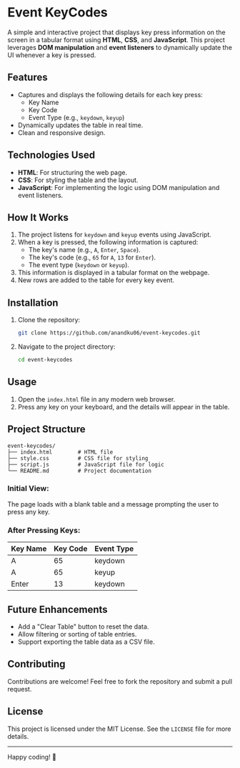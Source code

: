 # Event KeyCodes

A simple and interactive project that displays key press information on the screen in a tabular format using **HTML**, **CSS**, and **JavaScript**. This project leverages **DOM manipulation** and **event listeners** to dynamically update the UI whenever a key is pressed.

## Features

- Captures and displays the following details for each key press:
  - Key Name
  - Key Code
  - Event Type (e.g., `keydown`, `keyup`)
- Dynamically updates the table in real time.
- Clean and responsive design.

## Technologies Used

- **HTML**: For structuring the web page.
- **CSS**: For styling the table and the layout.
- **JavaScript**: For implementing the logic using DOM manipulation and event listeners.

## How It Works

1. The project listens for `keydown` and `keyup` events using JavaScript.
2. When a key is pressed, the following information is captured:
   - The key's name (e.g., `A`, `Enter`, `Space`).
   - The key's code (e.g., `65` for `A`, `13` for `Enter`).
   - The event type (`keydown` or `keyup`).
3. This information is displayed in a tabular format on the webpage.
4. New rows are added to the table for every key event.

## Installation

1. Clone the repository:
   ```bash
   git clone https://github.com/anandku06/event-keycodes.git
   ```
2. Navigate to the project directory:
   ```bash
   cd event-keycodes
   ```

## Usage

1. Open the `index.html` file in any modern web browser.
2. Press any key on your keyboard, and the details will appear in the table.

## Project Structure

```
event-keycodes/
├── index.html        # HTML file
├── style.css         # CSS file for styling
├── script.js         # JavaScript file for logic
└── README.md         # Project documentation
```

### Initial View:
The page loads with a blank table and a message prompting the user to press any key.

### After Pressing Keys:
| Key Name  | Key Code | Event Type |
|-----------|----------|------------|
| A         | 65       | keydown    |
| A         | 65       | keyup      |
| Enter     | 13       | keydown    |

## Future Enhancements

- Add a "Clear Table" button to reset the data.
- Allow filtering or sorting of table entries.
- Support exporting the table data as a CSV file.

## Contributing

Contributions are welcome! Feel free to fork the repository and submit a pull request.

## License

This project is licensed under the MIT License. See the `LICENSE` file for more details.

---

Happy coding! 🚀
